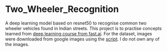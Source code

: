 # Two_Wheeler_Recognition

A deep learning model based on resnet50 to recognise common two wheeler vehicles found in Indian streets. This project is to practise 
concepts learned from [deep learning course from fast.ai](https://course.fast.ai/). For the dataset, images were downloaded from 
google images using the [script](https://www.geeksforgeeks.org/how-to-download-google-images-using-python/). I do not own any of the images.
